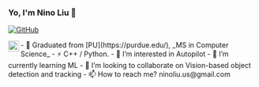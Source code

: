 ### Yo, I'm Nino Liu 👋

[![GitHub](https://img.shields.io/badge/dynamic/json?logo=github&label=GitHub&labelColor=495867&color=495867&query=%24.data.totalSubs&url=https%3A%2F%2Fapi.spencerwoo.com%2Fsubstats%2F%3Fsource%3Dgithub%26queryKey%3Dhayschan&style=flat-square)](https://github.com/NinoL4r)

<a href="https://open.spotify.com/user/gknvrt4zs0dk6cxzcwiwc0foi">
  <img align="left" alt="Abhishek's Spotify" width="22px" src="https://raw.githubusercontent.com/peterthehan/peterthehan/master/assets/spotify.svg" />
</a>
- 🍻 Graduated from [PU](https://purdue.edu/), _MS in Computer Science_
- ⚡ C++ / Python.
- 👀 I’m interested in Autopilot
- 🌱 I’m currently learning ML
- 💞️ I’m looking to collaborate on Vision-based object detection and tracking
- 📫 How to reach me? ninoliu.us@gmail.com

<!---
NinoL4r/NinoL4r is a ✨ special ✨ repository because its `README.md` (this file) appears on your GitHub profile.
You can click the Preview link to take a look at your changes.
--->
